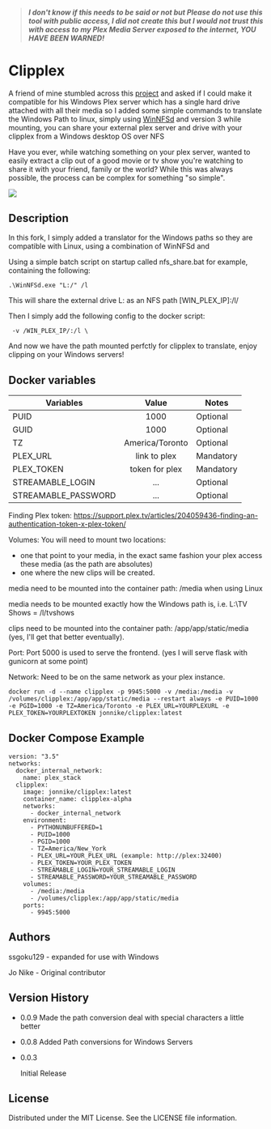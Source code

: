 > #### **_I don't know if this needs to be said or not but Please do not use this tool with public access, I did not create this but I would not trust this with access to my Plex Media Server exposed to the internet, YOU HAVE BEEN WARNED!_**

# Clipplex

A friend of mine stumbled across this [project](https://github.com/jo-nike/clipplex) and asked if I could make it compatible for his Windows Plex server which has a single hard drive attached with all their media so I added some simple commands to translate the Windows Path to linux, simply using [WinNFSd](https://github.com/winnfsd/winnfsd) and version 3 while mounting, you can share your external plex server and drive with your clipplex from a Windows desktop OS over NFS

Have you ever, while watching something on your plex server, wanted to easily extract a clip out of a good movie or tv show you're watching to share it with your friend, family or the world? While this was always possible, the process can be complex for something "so simple".

![](https://github.com/ssgoku129/clipplex/blob/master/example.gif)

## Description

In this fork, I simply added a translator for the Windows paths so they are compatible with Linux, using a combination of WinNFSd and

Using a simple batch script on startup called nfs_share.bat for example, containing the following:

```.\WinNFSd.exe "L:/" /l```

This will share the external drive L: as an NFS path [WIN_PLEX_IP]:/l/

Then I simply add the following config to the docker script:

 ``` -v /WIN_PLEX_IP/:/l \```

And now we have the path mounted perfctly for clipplex to translate, enjoy clipping on your Windows servers!

## Docker variables

| Variables            | Value            | Notes     |
| ---------------------|:----------------:| ----------|
| PUID                 | 1000             | Optional  |
| GUID                 | 1000             | Optional  |
| TZ                   | America/Toronto  | Optional  |
| PLEX_URL             | link to plex     | Mandatory |
| PLEX_TOKEN           | token for plex   | Mandatory |
| STREAMABLE_LOGIN     | ...              | Optional  |
| STREAMABLE_PASSWORD  | ...              | Optional  |

Finding Plex token: https://support.plex.tv/articles/204059436-finding-an-authentication-token-x-plex-token/

Volumes: You will need to mount two locations:
* one that point to your media, in the exact same fashion your plex access these media (as the path are absolutes) 
* one where the new clips will be created.

media need to be mounted into the container path: /media when using Linux

media needs to be mounted exactly how the Windows path is, i.e. L:\TV Shows = /l/tvshows

clips need to be mounted into the container path: /app/app/static/media (yes, I'll get that better eventually).

Port: Port 5000 is used to serve the frontend. (yes I will serve flask with gunicorn at some point)

Network: Need to be on the same network as your plex instance.

```
docker run -d --name clipplex -p 9945:5000 -v /media:/media -v /volumes/clipplex:/app/app/static/media --restart always -e PUID=1000 -e PGID=1000 -e TZ=America/Toronto -e PLEX_URL=YOURPLEXURL -e PLEX_TOKEN=YOURPLEXTOKEN jonnike/clipplex:latest
```

## Docker Compose Example
```
version: "3.5"
networks:
  docker_internal_network:
    name: plex_stack
  clipplex:
    image: jonnike/clipplex:latest
    container_name: clipplex-alpha
    networks:
      - docker_internal_network
    environment:
      - PYTHONUNBUFFERED=1
      - PUID=1000
      - PGID=1000
      - TZ=America/New_York
      - PLEX_URL=YOUR_PLEX_URL (example: http://plex:32400)
      - PLEX_TOKEN=YOUR_PLEX_TOKEN
      - STREAMABLE_LOGIN=YOUR_STREAMABLE_LOGIN
      - STREAMABLE_PASSWORD=YOUR_STREAMABLE_PASSWORD
    volumes:
      - /media:/media
      - /volumes/clipplex:/app/app/static/media
    ports:
      - 9945:5000
```

## Authors

ssgoku129 - expanded for use with Windows

Jo Nike - Original contributor

## Version History
* 0.0.9
    Made the path conversion deal with special characters a little better

* 0.0.8
    Added Path conversions for Windows Servers

* 0.0.3
    
    Initial Release

## License

Distributed under the MIT License. See the LICENSE file information.
